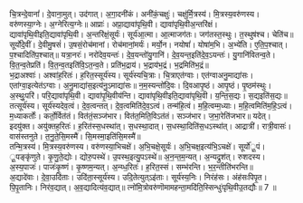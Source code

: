 

  
चि॒त्रन्दे॒वानां॑। दे॒वाना॒मुत्। उद॑गात्। अ॒गा॒दनी॑कं। अनी॑कं॒चक्षुः॑। चक्षु॑र्मि॒त्रस्य॑। मि॒त्रस्य॒वरु॑णस्य। वरु॑णस्या॒ग्नेः। अ॒ग्नेरित्य॒ग्नेः॥ आप्राः॑। अप्रा॒द्यावा॑पृथि॒वी। द्यावा॑पृथि॒वीअ॒न्तरि॑क्षं। द्यावा॑पृथि॒वीइति॒द्यावा॑पृथि॒वी। अ॒न्तरि॑क्षं॒सूर्यः॑। सूर्य॑आ॒त्मा। आ॒त्माजग॑तः। जग॑तस्त॒स्थुः। त॒स्थुष॑श्च। चेति॑च॥  
सूर्यो॑दे॒वीं। दे॒वीमु॒षसं॑। उ॒षसं॒रोच॑मानां। रोच॑मानां॒मर्यः॑। मर्यो॒न। नयोषां॑। योषा॑म॒भि। अ॒भ्ये॑ति। ए॒ति॒प॒श्चात्। प॒श्चादिति॑प॒श्चात्॥ यत्रा॒नरः॑। नरो॑देव॒यन्तः॑। दे॒व॒यन्तो॑यु॒गानि॑। दे॒व॒यन्त॒इति॑दे॒व॒ऽयन्तः॑। यु॒गानि॑वितन्व॒ते। वि॒त॒न्व॒तेप्रति॑। वि॒त॒न्व॒तइति॑वि॒ऽत॒न्व॒ते। प्रति॑भ॒द्राय॑। भ॒द्राय॑भ॒द्रं। भ॒द्रमिति॑भ॒द्रं॥  
भ॒द्राअश्वाः॑। अश्वा॑ह॒रितः॑। ह॒रित॒स्सूर्य॑स्य। सूर्य॑स्यचि॒त्राः। चि॒त्राएत॑ग्वाः। एत॑ग्वाअनु॒माद्या॑सः। एता॑ग्वा॒इत्येत॑ऽग्वाः। अ॒नु॒माद्या॑स॒इत्य॑नु॒ऽमाद्या॑सः॥ न॒म॒स्यन्तो॑दि॒वः। दि॒वआपृ॒ष्ठं। आपृ॒ष्ठं। पृ॒ष्ठम॑स्थुः। अ॒स्थुः॒परि॑। परि॒द्यावा॑पृथि॒वी। द्यावा॑पृ॒थि॒वीय॑न्ति। द्यावा॑पृथि॒वीइति॒द्यावा॑पृथि॒वी। य॒न्ति॒स॒द्यः। स॒द्यइति॑स॒द्यः॥  
तत्सूर्य॑स्य। सूर्य॑स्यदेव॒त्वं। दे॒व॒त्वन्तत्। दे॒व॒त्वमिति॑दे॒व॒ऽत्वं। तन्म॑हि॒त्वं। म॒हि॒त्वम्म॒ध्याः। म॒हि॒त्वमिति॑म॒हि॒ऽत्वं। म॒ध्याकर्तोः॑। कर्तो॒र्वित॑तं। वित॑तं॒सञ्ज॑भार। वित॑त॒मिति॒विऽत॑तं। सञ्ज॑भार। ज॒भा॒रेति॑जभार॥ यदेत्। इदयु॑क्त। अयु॑क्तह॒रितः॑। ह॒रित॑स्स॒धस्था॑त्। स॒धस्था॒दात्। स॒धस्था॒दिति॑स॒धऽस्था॑त्। आद्रात्री॑। रात्री॒वासः॑। वास॑स्तनुते। त॒नु॒ते॒सि॒मस्मै॑। सि॒मस्मा॒इति॑सि॒मस्मै॑॥  
तन्मि॒त्रस्य॑। मि॒त्रस्य॒वरु॑णस्य। वरु॑णस्या॒भिचक्षे॑। अ॒भि॒चक्षे॒सूर्यः॑। अ॒भि॒चक्ष॒इत्य॑भि॒ऽचक्षे॑। सूर्यो॑ू॒पं। ू॒पङ्कृ॑णुते। कृ॒णु॒ते॒द्योः। द्योरु॒पस्थे॑। उ॒पस्थ॒इत्यु॒पऽस्थे॑॥ अ॒न॒न्त॒म॒न्यत्। अ॒न्यद्रुश॑त्। रुशदस्य। अ॒स्य॒पाजः॑। पाजः॑कृ॒ष्णं। कृ॒ष्णम॒न्यत्। अ॒न्य्ध॒रितः॑। ह॒रित॒स्सं। सम्भ॑रन्ति। भ॒र॒न्तीति॑भरन्ति॥  
अ॒द्यादे॑वाः। दे॒वा॒उदि॑ताः। उदि॑ता॒स्सूर्य॑स्य। उदि॒तेत्युत्ऽइ॑ताः। सूर्य॑स्य॒निः। निरंह॑सः। अंह॑सःपिपृ॒त। पि॒पृ॒तानिः। निर॑व॒द्यात्। अ॒व॒द्यादित्य॑व॒द्यात्॥ त्नो॑मि॒त्रोवरु॑णॊमामहन्ता॒मदि॑ति॒स्सिन्धुः॑पृथि॒वीउ॒तद्यौः॥ 7 ॥  
